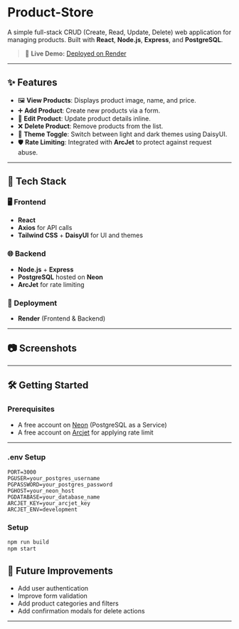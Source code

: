 # Product-Store

A simple full-stack CRUD (Create, Read, Update, Delete) web application for managing products. Built with **React**, **Node.js**, **Express**, and **PostgreSQL**.

> 🔗 **Live Demo:** [Deployed on Render](https://product-store-23dx.onrender.com)


---

## ✨ Features

* 🖼️ **View Products**: Displays product image, name, and price.
* ➕ **Add Product**: Create new products via a form.
* 📝 **Edit Product**: Update product details inline.
* ❌ **Delete Product**: Remove products from the list.
* 🎨 **Theme Toggle**: Switch between light and dark themes using DaisyUI.
* 🛡️ **Rate Limiting**: Integrated with **ArcJet** to protect against request abuse.

---

## 🔧 Tech Stack

### 🖥️ Frontend

* **React**
* **Axios** for API calls
* **Tailwind CSS** + **DaisyUI** for UI and themes

### 🌐 Backend

* **Node.js** + **Express**
* **PostgreSQL** hosted on **Neon**
* **ArcJet** for rate limiting

### 🚀 Deployment

* **Render** (Frontend & Backend)

---

## 📷 Screenshots


---

## 🛠️ Getting Started

### Prerequisites

* A free account on [Neon](https://neon.tech/) (PostgreSQL as a Service)
* A free account on [Arcjet](https://arcjet.com) for applying rate limit  

---
###  .env Setup

```env
PORT=3000
PGUSER=your_postgres_username
PGPASSWORD=your_postgres_password
PGHOST=your_neon_host
PGDATABASE=your_database_name
ARCJET_KEY=your_arcjet_key
ARCJET_ENV=development
```
### Setup

   ```bash
   npm run build
   npm start
   ```



## 🚀 Future Improvements

* Add user authentication
* Improve form validation
* Add product categories and filters
* Add confirmation modals for delete actions

---
